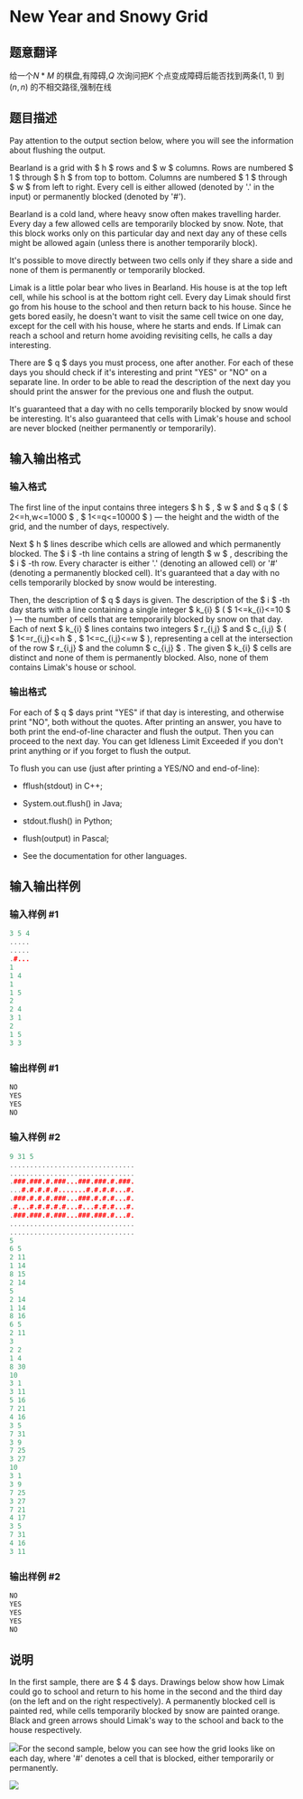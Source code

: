 # New Year and Snowy Grid

## 题意翻译

给一个$N*M$ 的棋盘,有障碍,$Q$ 次询问把$K$ 个点变成障碍后能否找到两条$(1,1)$ 到$(n,n)$ 的不相交路径,强制在线

## 题目描述

Pay attention to the output section below, where you will see the information about flushing the output.

Bearland is a grid with $ h $ rows and $ w $ columns. Rows are numbered $ 1 $ through $ h $ from top to bottom. Columns are numbered $ 1 $ through $ w $ from left to right. Every cell is either allowed (denoted by '.' in the input) or permanently blocked (denoted by '\#').

Bearland is a cold land, where heavy snow often makes travelling harder. Every day a few allowed cells are temporarily blocked by snow. Note, that this block works only on this particular day and next day any of these cells might be allowed again (unless there is another temporarily block).

It's possible to move directly between two cells only if they share a side and none of them is permanently or temporarily blocked.

Limak is a little polar bear who lives in Bearland. His house is at the top left cell, while his school is at the bottom right cell. Every day Limak should first go from his house to the school and then return back to his house. Since he gets bored easily, he doesn't want to visit the same cell twice on one day, except for the cell with his house, where he starts and ends. If Limak can reach a school and return home avoiding revisiting cells, he calls a day interesting.

There are $ q $ days you must process, one after another. For each of these days you should check if it's interesting and print "YES" or "NO" on a separate line. In order to be able to read the description of the next day you should print the answer for the previous one and flush the output.

It's guaranteed that a day with no cells temporarily blocked by snow would be interesting. It's also guaranteed that cells with Limak's house and school are never blocked (neither permanently or temporarily).

## 输入输出格式

### 输入格式

The first line of the input contains three integers $ h $ , $ w $ and $ q $ ( $ 2<=h,w<=1000 $ , $ 1<=q<=10000 $ ) — the height and the width of the grid, and the number of days, respectively.

Next $ h $ lines describe which cells are allowed and which permanently blocked. The $ i $ -th line contains a string of length $ w $ , describing the $ i $ -th row. Every character is either '.' (denoting an allowed cell) or '\#' (denoting a permanently blocked cell). It's guaranteed that a day with no cells temporarily blocked by snow would be interesting.

Then, the description of $ q $ days is given. The description of the $ i $ -th day starts with a line containing a single integer $ k_{i} $ ( $ 1<=k_{i}<=10 $ ) — the number of cells that are temporarily blocked by snow on that day. Each of next $ k_{i} $ lines contains two integers $ r_{i,j} $ and $ c_{i,j} $ ( $ 1<=r_{i,j}<=h $ , $ 1<=c_{i,j}<=w $ ), representing a cell at the intersection of the row $ r_{i,j} $ and the column $ c_{i,j} $ . The given $ k_{i} $ cells are distinct and none of them is permanently blocked. Also, none of them contains Limak's house or school.

### 输出格式

For each of $ q $ days print "YES" if that day is interesting, and otherwise print "NO", both without the quotes. After printing an answer, you have to both print the end-of-line character and flush the output. Then you can proceed to the next day. You can get Idleness Limit Exceeded if you don't print anything or if you forget to flush the output.

To flush you can use (just after printing a YES/NO and end-of-line):

- fflush(stdout) in C++;

- System.out.flush() in Java;

- stdout.flush() in Python;

- flush(output) in Pascal;

- See the documentation for other languages.

## 输入输出样例

### 输入样例 #1

```cpp
3 5 4
.....
.....
.#...
1
1 4
1
1 5
2
2 4
3 1
2
1 5
3 3

```
### 输出样例 #1

```cpp
NO
YES
YES
NO

```
### 输入样例 #2

```cpp
9 31 5
...............................
...............................
.###.###.#.###...###.###.#.###.
...#.#.#.#.#.......#.#.#.#...#.
.###.#.#.#.###...###.#.#.#...#.
.#...#.#.#.#.#...#...#.#.#...#.
.###.###.#.###...###.###.#...#.
...............................
...............................
5
6 5
2 11
1 14
8 15
2 14
5
2 14
1 14
8 16
6 5
2 11
3
2 2
1 4
8 30
10
3 1
3 11
5 16
7 21
4 16
3 5
7 31
3 9
7 25
3 27
10
3 1
3 9
7 25
3 27
7 21
4 17
3 5
7 31
4 16
3 11

```
### 输出样例 #2

```cpp
NO
YES
YES
YES
NO

```
## 说明

In the first sample, there are $ 4 $ days. Drawings below show how Limak could go to school and return to his home in the second and the third day (on the left and on the right respectively). A permanently blocked cell is painted red, while cells temporarily blocked by snow are painted orange. Black and green arrows should Limak's way to the school and back to the house respectively.

![](https://cdn.luogu.com.cn/upload/vjudge_pic/CF750H/12faf454c20e549286698bdfff6e5baa8b1aae30.png)For the second sample, below you can see how the grid looks like on each day, where '\#' denotes a cell that is blocked, either temporarily or permanently.

![](https://cdn.luogu.com.cn/upload/vjudge_pic/CF750H/f3a41e654116d8de6780666e33ff7f4faa3b7c75.png)

